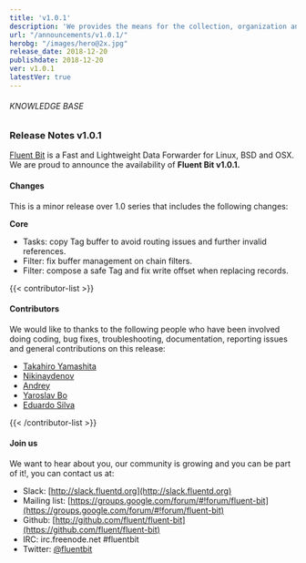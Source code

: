 ```yaml
---
title: 'v1.0.1'
description: 'We provides the means for the collection, organization and computerized retrieval of knowledgeand Lightweight Data Forwarder for Linux, BSD and OSX. We are proud to announce the availability of Fluent Bit v1.0.1.'
url: "/announcements/v1.0.1/"
herobg: "/images/hero@2x.jpg"
release_date: 2018-12-20
publishdate: 2018-12-20
ver: v1.0.1
latestVer: true
---
```



###### KNOWLEDGE BASE

### Release Notes v1.0.1

[Fluent Bit](https://fluentbit.io/) is a Fast and Lightweight Data Forwarder for Linux, BSD and OSX. We are proud to announce the availability of **Fluent Bit v1.0.1.**

#### Changes

This is a minor release over 1.0 series that includes the following changes:

**Core**

* Tasks: copy Tag buffer to avoid routing issues and further invalid references.
* Filter: fix buffer management on chain filters.
* Filter: compose a safe Tag and fix write offset when replacing records.


{{< contributor-list >}}

#### Contributors

We would like to thanks to the following people who have been involved doing coding, bug fixes, troubleshooting, documentation, reporting issues and general contributions on this release:

* [Takahiro Yamashita](https://github.com/nokute78)
* [Nikinaydenov](https://github.com/nikinaydenov)
* [Andrey](https://github.com/divanikus)
* [Yaroslav Bo](https://github.com/bayaro)
* [Eduardo Silva](https://github.com/edsiper)

{{< /contributor-list >}}

#### Join us

We want to hear about you, our community is growing and you can be part of it!, you can contact us at:

* Slack: [http://slack.fluentd.org](http://slack.fluentd.org)
* Mailing list: [https://groups.google.com/forum/#!forum/fluent-bit](https://groups.google.com/forum/#!forum/fluent-bit)
* Github: [http://github.com/fluent/fluent-bit](https://github.com/fluent/fluent-bit)
* IRC: irc.freenode.net #fluentbit
* Twitter: [@fluentbit](https://twitter.com/fluentbit)